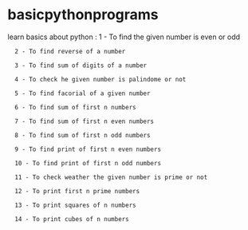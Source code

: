 # basicpythonprograms
learn basics about python :
1 - To find the given number is even or odd

      2 - To find reverse of a number
      
      3 - To find sum of digits of a number

      4 - To check he given number is palindome or not
      
      5 - To find facorial of a given number
      
      6 - To find sum of first n numbers
      
      7 - To find sum of first n even numbers
      
      8 - To find sum of first n odd numbers
      
      9 - To find print of first n even numbers
      
      10 - To find print of first n odd numbers
      
      11 - To check weather the given number is prime or not
      
      12 - To print first n prime numbers
      
      13 - To print squares of n numbers
      
      14 - To print cubes of n numbers
